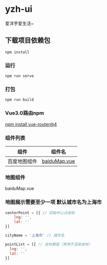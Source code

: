 # yzh-ui
爱洋芋爱生活~
## 下载项目依赖包
```
npm install
```

### 运行
```
npm run serve
```

### 打包
```
npm run build
```

### Vue3.0路由npm
[npm install vue-router@4](https://next.router.vuejs.org/installation.html)

### 组件列表
   组件     |     组件名
 -----      |     ----- 
百度地图组件 | [baiduMap.vue](#baidu_map)

### 地图组件
<div id="baidu_map">baiduMap.vue</div>

### 地图展示需要至少一项  默认城市名为上海市
```javascript
centerPoint = [{ // 初始中心点坐标
    lng: '',
    lat: ''
}]

cityName = '上海市' // 城市名

pointList = [{ // 坐标数组（常用于渲染坐标）
  lng: '',
  lat: ''
}]
```

###